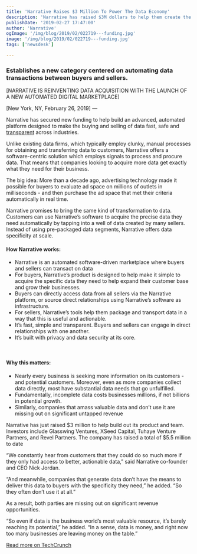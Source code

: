 ```yaml
---
title: 'Narrative Raises $3 Million To Power The Data Economy'
description: 'Narrative has raised $3M dollars to help them create the Data Streaming Platform category and make the data economy more efficient. '
publishDate: '2019-02-27 17:47:00'
author: 'Narrative'
ogImage: '/img/blog/2019/02/022719---funding.jpg'
image: '/img/blog/2019/02/022719---funding.jpg'
tags: ['newsdesk']

---
```

### Establishes a new category centered on automating data transactions between buyers and sellers.

\[NARRATIVE IS REINVENTING DATA ACQUISITION WITH THE LAUNCH OF A NEW AUTOMATED DIGITAL MARKETPLACE\]

\[New York, NY, February 26, 2019\] —

Narrative has secured new funding to help build an advanced, automated platform designed to make the buying and selling of data fast, safe and [transparent](https://www.narrative.io/pillar-data-transparency) across industries.

Unlike existing data firms, which typically employ clunky, manual processes for obtaining and transferring data to customers, Narrative offers a software-centric solution which employs signals to process and procure data. That means that companies looking to acquire more data get exactly what they need for their business.

The big idea: More than a decade ago, advertising technology made it possible for buyers to evaluate ad space on millions of outlets in milliseconds - and then purchase the ad space that met their criteria automatically in real time.

Narrative promises to bring the same kind of transformation to data. Customers can use Narrative’s software to acquire the precise data they need automatically by tapping into a well of data created by many sellers. Instead of using pre-packaged data segments, Narrative offers data specificity at scale.

#### How Narrative works:  
  

*   Narrative is an automated software-driven marketplace where buyers and sellers can transact on data
*   For buyers, Narrative’s product is designed to help make it simple to acquire the specific data they need to help expand their customer base and grow their businesses.
*   Buyers can directly access data from all sellers via the Narrative platform, or source direct relationships using Narrative’s software as infrastructure.
*   For sellers, Narrative’s tools help them package and transport data in a way that this is useful and actionable.
*   It’s fast, simple and transparent. Buyers and sellers can engage in direct relationships with one another.
*   It’s built with privacy and data security at its core.

 

#### Why this matters:

*   Nearly every business is seeking more information on its customers -and potential customers. Moreover, even as more companies collect data directly, most have substantial data needs that go unfulfilled.
*   Fundamentally, incomplete data costs businesses millions, if not billions in potential growth.
*   Similarly, companies that amass valuable data and don’t use it are missing out on significant untapped revenue

Narrative has just raised $3 million to help build out its product and team. Investors include Glasswing Ventures, XSeed Capital, Tuhaye Venture Partners, and Revel Partners. The company has raised a total of $5.5 million to date

“We constantly hear from customers that they could do so much more if they only had access to better, actionable data,” said Narrative co-founder and CEO Nick Jordan.

“And meanwhile, companies that generate data don’t have the means to deliver this data to buyers with the specificity they need,” he added. “So they often don’t use it at all.”

As a result, both parties are missing out on significant revenue opportunities.

“So even if data is the business world’s most valuable resource, it’s barely reaching its potential,” he added. “In a sense, data is money, and right now too many businesses are leaving money on the table.”

[Read more on TechCrunch](https://techcrunch.com/2019/02/25/narrative-seed-funding-2/ "Read more on TechCrunch")
